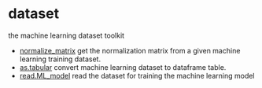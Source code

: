 ﻿# dataset

the machine learning dataset toolkit

+ [normalize_matrix](dataset/normalize_matrix.1) get the normalization matrix from a given machine learning training dataset.
+ [as.tabular](dataset/as.tabular.1) convert machine learning dataset to dataframe table.
+ [read.ML_model](dataset/read.ML_model.1) read the dataset for training the machine learning model
